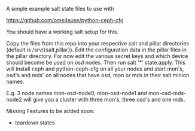 A simple example salt state files to use with

https://github.com/oms4suse/python-ceph-cfg

You should have a working salt setup for this.

Copy the files from this repo into your respective salt and pillar directories
(default is /srv/{salt,pillar}).
Edit the configuration data in the pillar files in the pillar directory. For now edit
the various secret keys and which device should become be used on osd nodes.
Then run salt '*' state.apply.
This will install ceph and python-ceph-cfg on all your nodes and start mon's,
osd's and mds' on all nodes that have osd, mon or mds in their salt minion names.

E.g. 3 node names mon-osd-node0, mon-osd-node1 and mon-osd-mds-node2 will give
you a cluster with three mon's, three osd's and one mds.

Missing Features to be added soon:
* teardown states
